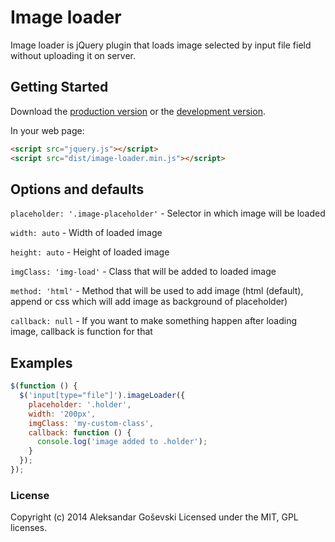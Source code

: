 # Image loader

Image loader is jQuery plugin that loads image selected by input file field without uploading it on server.

## Getting Started
Download the [production version][min] or the [development version][max].

[min]: https://raw.githubusercontent.com/goschevski/image-loader/master/dist/image-loader.min.js
[max]: https://raw.githubusercontent.com/goschevski/image-loader/master/dist/image-loader.js

In your web page:

```html
<script src="jquery.js"></script>
<script src="dist/image-loader.min.js"></script>
```

## Options and defaults

```placeholder: '.image-placeholder'``` - Selector in which image will be loaded

```width: auto``` - Width of loaded image

```height: auto``` - Height of loaded image

```imgClass: 'img-load'``` - Class that will be added to loaded image

```method: 'html'``` - Method that will be used to add image (html (default), append or css which will add image as background of placeholder)

```callback: null``` - If you want to make something happen after loading image, callback is function for that

## Examples

```js
$(function () {
  $('input[type="file"]').imageLoader({
    placeholder: '.holder',
    width: '200px',
    imgClass: 'my-custom-class',
    callback: function () {
      console.log('image added to .holder');
    }
  });
});
```

### License

Copyright (c) 2014 Aleksandar Goševski
Licensed under the MIT, GPL licenses.
